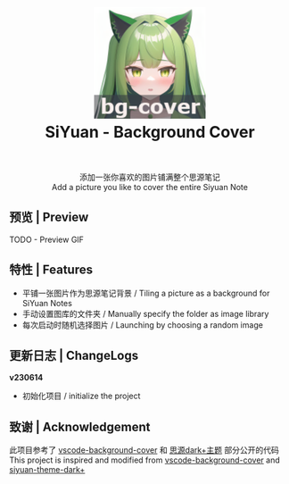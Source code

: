 <h1 align="center">
  <br>
    <img src="./icon.png" alt="logo" width="200">
  <br>
  SiYuan - Background Cover
  <br>
  <br>
</h1>

<p align="center">
添加一张你喜欢的图片铺满整个思源笔记
<br/>
Add a picture you like to cover the entire Siyuan Note
<br/>
</p>

## 预览 | Preview

TODO - Preview GIF

## 特性 | Features

- 平铺一张图片作为思源笔记背景 / Tiling a picture as a background for SiYuan Notes
- 手动设置图库的文件夹 / Manually specify the folder as image library
- 每次启动时随机选择图片 / Launching by choosing a random image

## 更新日志 | ChangeLogs

**v230614**

- 初始化项目 / initialize the project

## 致谢 | Acknowledgement

此项目参考了 [vscode-background-cover](https://github.com/AShujiao/vscode-background-cover) 和 [思源dark+主题](https://github.com/Zuoqiu-Yingyi/siyuan-theme-dark-plus) 部分公开的代码    
This project is inspired and modified from [vscode-background-cover](https://github.com/AShujiao/vscode-background-cover) and [siyuan-theme-dark+](https://github.com/Zuoqiu-Yingyi/siyuan-theme-dark-plus)
